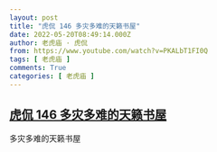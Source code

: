```yaml
---
layout: post
title: "虎侃 146 多灾多难的天籁书屋"
date: 2022-05-20T08:49:14.000Z
author: 老虎庙 · 虎侃
from: https://www.youtube.com/watch?v=PKALbT1FI0Q
tags: [ 老虎庙 ]
comments: True
categories: [ 老虎庙 ]
---
```

<!--1653036554000-->
[虎侃 146 多灾多难的天籁书屋](https://www.youtube.com/watch?v=PKALbT1FI0Q)
------

<div>
多灾多难的天籁书屋
</div>
